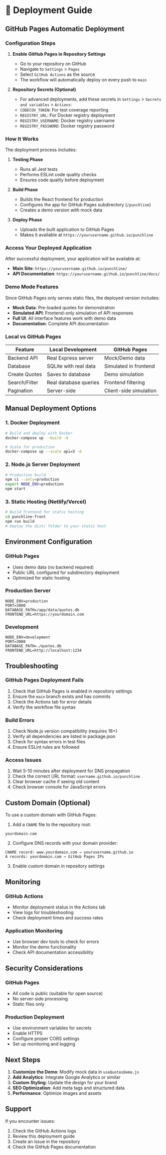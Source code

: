 # 🚀 Deployment Guide

## GitHub Pages Automatic Deployment

### Configuration Steps

1. **Enable GitHub Pages in Repository Settings**
   - Go to your repository on GitHub
   - Navigate to `Settings` > `Pages`
   - Select `GitHub Actions` as the source
   - The workflow will automatically deploy on every push to `main`

2. **Repository Secrets (Optional)**
   - For advanced deployments, add these secrets in `Settings` > `Secrets and variables` > `Actions`:
   - `CODECOV_TOKEN`: For test coverage reporting
   - `REGISTRY_URL`: For Docker registry deployment
   - `REGISTRY_USERNAME`: Docker registry username
   - `REGISTRY_PASSWORD`: Docker registry password

### How It Works

The deployment process includes:

1. **Testing Phase**
   - Runs all Jest tests
   - Performs ESLint code quality checks
   - Ensures code quality before deployment

2. **Build Phase**
   - Builds the React frontend for production
   - Configures the app for GitHub Pages subdirectory (`/punchline`)
   - Creates a demo version with mock data

3. **Deploy Phase**
   - Uploads the built application to GitHub Pages
   - Makes it available at `https://yourusername.github.io/punchline`

### Access Your Deployed Application

After successful deployment, your application will be available at:
- **Main Site**: `https://yourusername.github.io/punchline/`
- **API Documentation**: `https://yourusername.github.io/punchline/docs/`

### Demo Mode Features

Since GitHub Pages only serves static files, the deployed version includes:
- **Mock Data**: Pre-loaded quotes for demonstration
- **Simulated API**: Frontend-only simulation of API responses
- **Full UI**: All interface features work with demo data
- **Documentation**: Complete API documentation

### Local vs GitHub Pages

| Feature | Local Development | GitHub Pages |
|---------|------------------|--------------|
| Backend API | Real Express server | Mock/Demo data |
| Database | SQLite with real data | Simulated in frontend |
| Create Quotes | Saves to database | Demo simulation |
| Search/Filter | Real database queries | Frontend filtering |
| Pagination | Server-side | Client-side simulation |

## Manual Deployment Options

### 1. Docker Deployment

```bash
# Build and deploy with Docker
docker-compose up --build -d

# Scale for production
docker-compose up --scale api=3 -d
```

### 2. Node.js Server Deployment

```bash
# Production build
npm ci --only=production
export NODE_ENV=production
npm start
```

### 3. Static Hosting (Netlify/Vercel)

```bash
# Build frontend for static hosting
cd punchline-front
npm run build
# Deploy the dist/ folder to your static host
```

## Environment Configuration

### GitHub Pages
- Uses demo data (no backend required)
- Public URL configured for subdirectory deployment
- Optimized for static hosting

### Production Server
```env
NODE_ENV=production
PORT=3000
DATABASE_PATH=/app/data/quotes.db
FRONTEND_URL=https://yourdomain.com
```

### Development
```env
NODE_ENV=development
PORT=3000
DATABASE_PATH=./quotes.db
FRONTEND_URL=http://localhost:1234
```

## Troubleshooting

### GitHub Pages Deployment Fails
1. Check that GitHub Pages is enabled in repository settings
2. Ensure the `main` branch exists and has commits
3. Check the Actions tab for error details
4. Verify the workflow file syntax

### Build Errors
1. Check Node.js version compatibility (requires 18+)
2. Verify all dependencies are listed in package.json
3. Check for syntax errors in test files
4. Ensure ESLint rules are followed

### Access Issues
1. Wait 5-10 minutes after deployment for DNS propagation
2. Check the correct URL format: `username.github.io/punchline`
3. Clear browser cache if seeing old content
4. Check browser console for JavaScript errors

## Custom Domain (Optional)

To use a custom domain with GitHub Pages:

1. Add a `CNAME` file to the repository root:
```
yourdomain.com
```

2. Configure DNS records with your domain provider:
```
CNAME record: www.yourdomain.com → yourusername.github.io
A records: yourdomain.com → GitHub Pages IPs
```

3. Enable custom domain in repository settings

## Monitoring

### GitHub Actions
- Monitor deployment status in the Actions tab
- View logs for troubleshooting
- Check deployment times and success rates

### Application Monitoring
- Use browser dev tools to check for errors
- Monitor the demo functionality
- Check API documentation accessibility

## Security Considerations

### GitHub Pages
- All code is public (suitable for open source)
- No server-side processing
- Static files only

### Production Deployment
- Use environment variables for secrets
- Enable HTTPS
- Configure proper CORS settings
- Set up monitoring and logging

## Next Steps

1. **Customize the Demo**: Modify mock data in `useQuotesDemo.js`
2. **Add Analytics**: Integrate Google Analytics or similar
3. **Custom Styling**: Update the design for your brand
4. **SEO Optimization**: Add meta tags and structured data
5. **Performance**: Optimize images and assets

## Support

If you encounter issues:
1. Check the GitHub Actions logs
2. Review this deployment guide
3. Create an issue in the repository
4. Check the GitHub Pages documentation